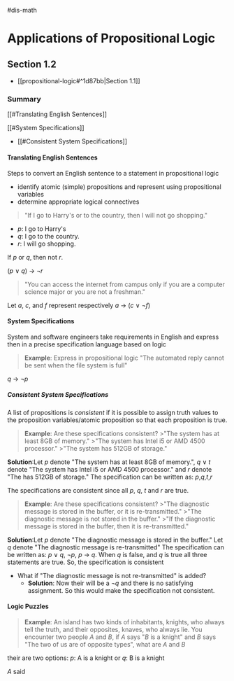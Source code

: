 #dis-math 
# Applications of Propositional Logic
## Section 1.2
- [[propositional-logic#^1d87bb|Section 1.1]]
### Summary 
[[#Translating English Sentences]]

[[#System Specifications]]
- [[#Consistent System Specifications]]


#### Translating English Sentences

Steps to convert an English sentence to a statement in propositional logic
- identify atomic (simple) propositions and represent using propositional variables
- determine appropriate logical connectives

>"If I go to Harry's or to the country, then I will not go shopping."

* *p*: I go to Harry's
* *q*: I go to the country.
* *r*: I will go shopping.

If *p* or *q*, then not *r*.

(*p* $\vee$ *q*) $\rightarrow$ $\neg$*r*

>"You can access the internet from campus only if you are a computer science major or you are not a freshman."

Let *a*, *c*, and *f* represent respectively
*a* $\rightarrow$ (*c* $\vee$ $\neg$*f*)

#### System Specifications

System and software engineers take requirements in English and express then in a precise specification language based on logic

>__Example__: Express in propositional logic
>"The automated reply cannot be sent when the file system is full"

*q* $\rightarrow$ $\neg$*p*

##### Consistent System Specifications

A list of propositions is *consistent* if it is possible to assign truth values to the proposition variables/atomic proposition so that each proposition is true.

>__Example__: Are these specifications consistent?
	>"The system has at least 8GB of memory."
	>"The system has Intel i5 or AMD 4500 processor."
	>"The system has 512GB of storage."

__Solution__:Let *p* denote "The system has at least 8GB of memory.", *q* $\vee$ *t* denote "The system has Intel i5 or AMD 4500 processor." and *r* denote "The has 512GB of storage." The specification can be written as: *p*,*q*,*t*,*r*

The specifications are consistent since all *p*, *q*, *t* and *r* are true.

>__Example__: Are these specifications consistent?
	>"The diagnostic message is stored in the buffer, or it is re-transmitted."
	>"The diagnostic message is not stored in the buffer."
	>"If the diagnostic message is stored in the buffer, then it is re-transmitted."

__Solution__:Let *p* denote "The diagnostic message is stored in the buffer." Let *q* denote "The diagnostic message is re-transmitted" The specification can be written as: *p* $\vee$ *q*, $\neg$*p*, *p* $\rightarrow$ *q*. When *q* is false, and *q* is true all three statements are true. So, the specification is consistent

* What if "The diagnostic message is not re-transmitted" is added?
	* __Solution__: Now their will be a $\neg$*q* and there is no satisfying assignment. So this would make the specification not consistent.
	
#### Logic Puzzles
>__Example__: An island has two kinds of inhabitants, knights, who always tell the truth, and their opposites, knaves, who always lie. You encounter two people *A* and *B*, if *A* says "*B* is a knight" and *B* says "The two of us are of opposite types", what are *A* and *B*

their are two options:
*p*: A is a knight or *q*: B is a knight

*A* said



